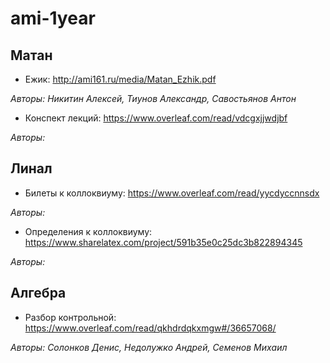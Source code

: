 # ami-1year

## Матан
- Ежик: http://ami161.ru/media/Matan_Ezhik.pdf

*Авторы: Никитин Алексей, 
Тиунов Александр,
Савостьянов Антон*

- Конспект лекций: https://www.overleaf.com/read/vdcgxjjwdjbf

*Авторы:*

## Линал
- Билеты к коллоквиуму: https://www.overleaf.com/read/yycdyccnnsdx

*Авторы:*

- Определения к коллоквиуму: https://www.sharelatex.com/project/591b35e0c25dc3b822894345

*Авторы:*

## Алгебра
- Разбор контрольной: https://www.overleaf.com/read/qkhdrdqkxmgw#/36657068/ 

*Авторы: Солонков Денис, Недолужко Андрей, Семенов Михаил* 
